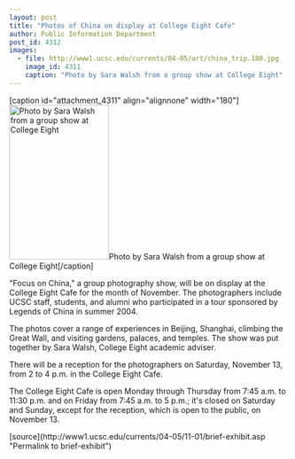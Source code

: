 ```yaml
---
layout: post
title: "Photos of China on display at College Eight Cafe"
author: Public Information Department
post_id: 4312
images:
  - file: http://www1.ucsc.edu/currents/04-05/art/china_trip.180.jpg
    image_id: 4311
    caption: "Photo by Sara Walsh from a group show at College Eight"
---
```


[caption id="attachment_4311" align="alignnone" width="180"]<a href="http://localhost/mysite/wp-content/uploads/2004/11/china_trip.180.jpg"><img class="size-full wp-image-4311" src="http://localhost/mysite/wp-content/uploads/2004/11/china_trip.180.jpg" alt="Photo by Sara Walsh from a group show at College Eight" width="180" height="279" /></a>Photo by Sara Walsh from a group show at College Eight[/caption]
<a name="content" id="content"></a>
<p>
  "Focus on China," a group photography show, will be on display at the College Eight Cafe for the month of November. The photographers include UCSC staff, students, and alumni who participated in a tour sponsored by Legends of China in summer 2004.<br>
</p>
<p>
  The photos cover a range of experiences in Beijing, Shanghai, climbing the Great Wall, and visiting gardens, palaces, and temples. The show was put together by Sara Walsh, College Eight academic adviser.
</p>
<p>
  There will be a reception for the photographers on Saturday, November 13, from 2 to 4 p.m. in the College Eight Cafe.
</p>
<p>
  The College Eight Cafe is open Monday through Thursday from 7:45 a.m. to 11:30 p.m. and on Friday from 7:45 a.m. to 5 p.m.; it's closed on Saturday and Sunday, except for the reception, which is open to the public, on November 13.
</p>
<form>

</form>
<p>

</p>
[source](http://www1.ucsc.edu/currents/04-05/11-01/brief-exhibit.asp "Permalink to brief-exhibit")
